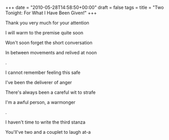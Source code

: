 +++
date = "2010-05-28T14:58:50+00:00"
draft = false
tags = 
title = "Two Tonight: For What I Have Been Given!"
+++
<p>Thank you very much for your attention</p>&#13;
<p>I will warm to the premise quite soon</p>&#13;
<p>Won't soon forget the short conversation</p>&#13;
<p>In between movements and relived at noon</p>&#13;
<p>.</p>&#13;
<p>I cannot remember feeling this safe</p>&#13;
<p>I've been the deliverer of anger</p>&#13;
<p>There's always been a careful wit to strafe</p>&#13;
<p>I'm a awful person, a warmonger</p>&#13;
<p>.</p>&#13;
<p>I haven't time to write the third stanza</p>&#13;
<p>You'll've two and a couplet to laugh at-a</p> 